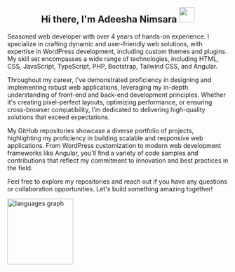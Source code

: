 
<h2 align="center"><b>Hi there, I'm Adeesha Nimsara </b><img src="https://media.giphy.com/media/hvRJCLFzcasrR4ia7z/giphy.gif" width="35"></h2>
<p> Seasoned web developer with over 4 years of hands-on experience. I specialize in crafting dynamic and user-friendly web solutions, with expertise in WordPress development, including custom themes and plugins. My skill set encompasses a wide range of technologies, including HTML, CSS, JavaScript, TypeScript, PHP, Bootstrap, Tailwind CSS, and Angular.

Throughout my career, I've demonstrated proficiency in designing and implementing robust web applications, leveraging my in-depth understanding of front-end and back-end development principles. Whether it's creating pixel-perfect layouts, optimizing performance, or ensuring cross-browser compatibility, I'm dedicated to delivering high-quality solutions that exceed expectations.

My GitHub repositories showcase a diverse portfolio of projects, highlighting my proficiency in building scalable and responsive web applications. From WordPress customization to modern web development frameworks like Angular, you'll find a variety of code samples and contributions that reflect my commitment to innovation and best practices in the field.

Feel free to explore my repositories and reach out if you have any questions or collaboration opportunities. Let's build something amazing together!</p> 

<img src="https://github-readme-stats.vercel.app/api/top-langs?username=TharushiPremasiri&locale=en&hide_title=false&layout=compact&card_width=320&langs_count=5&theme=dracula&hide_border=false" height="150" alt="languages graph"  />
